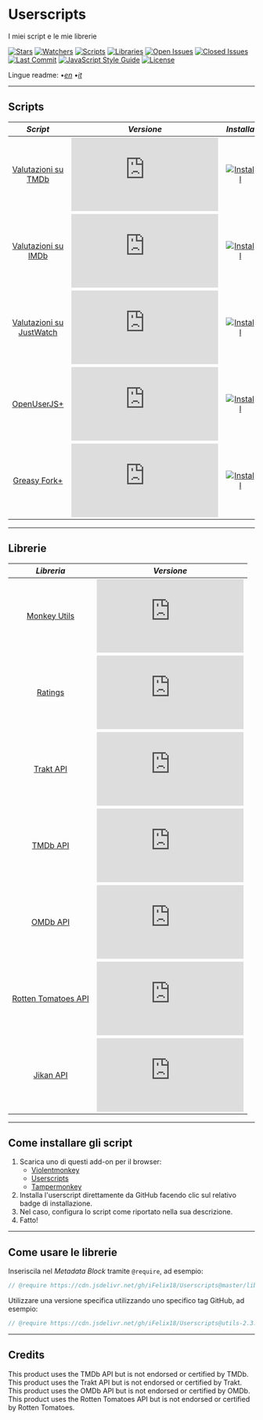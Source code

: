 # Userscripts

I miei script e le mie librerie

[![Stars][stars-badge]][stars-link]
[![Watchers][watchers-badge]][watchers-link]
[![Scripts][scripts-badge]][scripts-link]
[![Libraries][libraries-badge]][libraries-link]
[![Open Issues][open-issues-badge]][open-issues-link]
[![Closed Issues][closed-issues-badge]][closed-issues-link]
[![Last Commit][last-commit-badge]][last-commit-link]
[![JavaScript Style Guide][style-guide-badge]][style-guide-link]
[![License][license-badge]][license-link]

Lingue readme:
•[_en_][readme-en]
•[_it_][readme-it]

---

## Scripts

|                       _Script_                        |                     _Versione_                      |                         _Installa_                         |
| :---------------------------------------------------: | :-------------------------------------------------: | :--------------------------------------------------------: |
|      [Valutazioni su TMDb][ratings-on-tmdb-link]      |   [![Version][ratings-on-tmdb-version]][scripts]    |   [![Install][install-badge]][ratings-on-tmdb-download]    |
|      [Valutazioni su IMDb][ratings-on-imdb-link]      |   [![Version][ratings-on-imdb-version]][scripts]    |   [![Install][install-badge]][ratings-on-imdb-download]    |
| [Valutazioni su JustWatch][ratings-on-justwatch-link] | [![Version][ratings-on-justwatch-version]][scripts] | [![Install][install-badge]][ratings-on-justwatch-download] |
|          [OpenUserJS+][openuserjs-plus-link]          |   [![Version][openuserjs-plus-version]][scripts]    |   [![Install][install-badge]][openuserjs-plus-download]    |
|         [Greasy Fork+][greasyfork-plus-link]          |   [![Version][greasyfork-plus-version]][scripts]    |   [![Install][install-badge]][greasyfork-plus-download]    |

---

## Librerie

|                 _Libreria_                 |                   _Versione_                    |
| :----------------------------------------: | :---------------------------------------------: |
|         [Monkey Utils][utils-link]         |     [![Version][utils-version]][libraries]      |
|          [Ratings][ratings-link]           |    [![Version][ratings-version]][libraries]     |
|          [Trakt API][trakt-link]           |     [![Version][trakt-version]][libraries]      |
|           [TMDb API][tmdb-link]            |      [![Version][tmdb-version]][libraries]      |
|           [OMDb API][omdb-link]            |      [![Version][omdb-version]][libraries]      |
| [Rotten Tomatoes API][rottentomatoes-link] | [![Version][rottentomatoes-version]][libraries] |
|          [Jikan API][jikan-link]           |     [![Version][jikan-version]][libraries]      |

---

## Come installare gli script

1. Scarica uno di questi add-on per il browser:
    * [Violentmonkey][violentmonkey-link]
    * [Userscripts][userscripts-link]
    * [Tampermonkey][tampermonkey-link]
2. Installa l'userscript direttamente da GitHub facendo clic sul relativo badge di installazione.
3. Nel caso, configura lo script come riportato nella sua descrizione.
4. Fatto!

---

## Come usare le librerie

Inseriscila nel _Metadata Block_ tramite `@require`, ad esempio:

```JavaScript
// @require https://cdn.jsdelivr.net/gh/iFelix18/Userscripts@master/lib/utils/utils.min.js
```

Utilizzare una versione specifica utilizzando uno specifico tag GitHub, ad esempio:

```JavaScript
// @require https://cdn.jsdelivr.net/gh/iFelix18/Userscripts@utils-2.3.0/lib/utils/utils.min.js
```

---

## Credits

This product uses the TMDb API but is not endorsed or certified by TMDb.  
This product uses the Trakt API but is not endorsed or certified by Trakt.  
This product uses the OMDb API but is not endorsed or certified by OMDb.  
This product uses the Rotten Tomatoes API but is not endorsed or certified by Rotten Tomatoes.  

[stars-badge]: https://flat.badgen.net/github/stars/iFelix18/Userscripts
[stars-link]: https://github.com/iFelix18/Userscripts/stargazers
[watchers-badge]: https://flat.badgen.net/github/watchers/iFelix18/Userscripts
[watchers-link]: https://github.com/iFelix18/Userscripts/watchers
[scripts-badge]: https://flat.badgen.net/badge/scripts/5/orange
[scripts-link]: https://github.com/iFelix18/Userscripts/tree/master/userscripts
[libraries-badge]: https://flat.badgen.net/badge/libraries/7/orange
[libraries-link]: https://github.com/iFelix18/Userscripts/tree/master/src/lib
[open-issues-badge]: https://flat.badgen.net/github/open-issues/iFelix18/Userscripts
[open-issues-link]: https://github.com/iFelix18/Userscripts/issues
[closed-issues-badge]: https://flat.badgen.net/github/closed-issues/iFelix18/Userscripts
[closed-issues-link]: https://github.com/iFelix18/Userscripts/issues?q=is%3Aissue+is%3Aclosed
[last-commit-badge]: https://flat.badgen.net/github/last-commit/iFelix18/Userscripts
[last-commit-link]: https://github.com/iFelix18/Userscripts/commits/master
[style-guide-badge]: https://flat.badgen.net/badge/code%20style/standard/44CC11
[style-guide-link]: https://standardjs.com
[license-badge]: https://flat.badgen.net/github/license/iFelix18/Userscripts
[license-link]: https://github.com/iFelix18/Userscripts/blob/master/LICENSE.md

[readme-en]: /README.md "English"
[readme-it]: /README.it.md "Italiano"

[install-badge]: https://flat.badgen.net/badge/install%20directly%20from/GitHub/blue "Clicca qui!"

[scripts]: #scripts "Versione"

[ratings-on-tmdb-link]: /docs/scripts/ratings-on-tmdb.it.md "Più info"
[ratings-on-imdb-link]: /docs/scripts/ratings-on-imdb.it.md "Più info"
[ratings-on-justwatch-link]: /docs/scripts/ratings-on-justwatch.it.md "Più info"
[openuserjs-plus-link]: /docs/scripts/openuserjs-plus.it.md "Più info"
[greasyfork-plus-link]: /docs/scripts/greasyfork-plus.it.md "Più info"

[ratings-on-tmdb-version]: https://flat.badgen.net/runkit/iFelix18/version/iFelix18/Userscripts/master/userscripts/meta/ratings-on-tmdb.meta.js "Versione"
[ratings-on-imdb-version]: https://flat.badgen.net/runkit/iFelix18/version/iFelix18/Userscripts/master/userscripts/meta/ratings-on-imdb.meta.js "Versione"
[ratings-on-justwatch-version]: https://flat.badgen.net/runkit/iFelix18/version/iFelix18/Userscripts/master/userscripts/meta/ratings-on-justwatch.meta.js "Versione"
[openuserjs-plus-version]: https://flat.badgen.net/runkit/iFelix18/version/iFelix18/Userscripts/master/userscripts/meta/openuserjs-plus.meta.js "Versione"
[greasyfork-plus-version]: https://flat.badgen.net/runkit/iFelix18/version/iFelix18/Userscripts/master/userscripts/meta/greasyfork-plus.meta.js "Versione"

[ratings-on-tmdb-download]: https://raw.githubusercontent.com/iFelix18/Userscripts/master/userscripts/ratings-on-tmdb.user.js "Clicca qui!"
[ratings-on-imdb-download]: https://raw.githubusercontent.com/iFelix18/Userscripts/master/userscripts/ratings-on-imdb.user.js "Clicca qui!"
[ratings-on-justwatch-download]: https://raw.githubusercontent.com/iFelix18/Userscripts/master/userscripts/ratings-on-justwatch.user.js "Clicca qui!"
[openuserjs-plus-download]: https://raw.githubusercontent.com/iFelix18/Userscripts/master/userscripts/openuserjs-plus.user.js "Clicca qui!"
[greasyfork-plus-download]: https://raw.githubusercontent.com/iFelix18/Userscripts/master/userscripts/greasyfork-plus.user.js "Clicca qui!"

[libraries]: #libraries "Versione"

[utils-link]: /docs/libraries/utils.md "Più info"
[ratings-link]: /docs/libraries/ratings.md "Più info"
[trakt-link]: /docs/libraries/trakt.md "Più info"
[tmdb-link]: /docs/libraries/tmdb.md "Più info"
[omdb-link]: /docs/libraries/omdb.md "Più info"
[rottentomatoes-link]: /docs/libraries/rottentomatoes.md "Più info"
[jikan-link]: /docs/libraries/jikan.md "Più info"

[utils-version]: https://flat.badgen.net/runkit/iFelix18/version/iFelix18/Userscripts/master/lib/utils/utils.min.js "Versione"
[ratings-version]: https://flat.badgen.net/runkit/iFelix18/version/iFelix18/Userscripts/master/lib/utils/ratings.min.js "Versione"
[trakt-version]: https://flat.badgen.net/runkit/iFelix18/version/iFelix18/Userscripts/master/lib/api/trakt.min.js "Versione"
[tmdb-version]: https://flat.badgen.net/runkit/iFelix18/version/iFelix18/Userscripts/master/lib/api/tmdb.min.js "Versione"
[omdb-version]: https://flat.badgen.net/runkit/iFelix18/version/iFelix18/Userscripts/master/lib/api/omdb.min.js "Versione"
[rottentomatoes-version]: https://flat.badgen.net/runkit/iFelix18/version/iFelix18/Userscripts/master/lib/api/rottentomatoes.min.js "Versione"
[jikan-version]: https://flat.badgen.net/runkit/iFelix18/version/iFelix18/Userscripts/master/lib/api/jikan.min.js "Versione"

[violentmonkey-link]: https://violentmonkey.github.io/
[userscripts-link]: https://github.com/quoid/userscripts
[tampermonkey-link]: https://www.tampermonkey.net/
